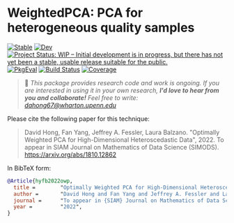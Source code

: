 # WeightedPCA: PCA for heterogeneous quality samples

[![Stable](https://img.shields.io/badge/docs-stable-blue.svg)](https://dahong67.github.io/WeightedPCA.jl/stable/)
[![Dev](https://img.shields.io/badge/docs-dev-blue.svg)](https://dahong67.github.io/WeightedPCA.jl/dev/)
[![Project Status: WIP – Initial development is in progress, but there has not yet been a stable, usable release suitable for the public.](https://www.repostatus.org/badges/latest/wip.svg)](https://www.repostatus.org/#wip)
[![PkgEval](https://JuliaCI.github.io/NanosoldierReports/pkgeval_badges/W/WeightedPCA.svg)](https://JuliaCI.github.io/NanosoldierReports/pkgeval_badges/report.html)
[![Build Status](https://github.com/dahong67/WeightedPCA.jl/actions/workflows/CI.yml/badge.svg?branch=master)](https://github.com/dahong67/WeightedPCA.jl/actions/workflows/CI.yml?query=branch%3Amaster)
[![Coverage](https://codecov.io/gh/dahong67/WeightedPCA.jl/branch/master/graph/badge.svg)](https://codecov.io/gh/dahong67/WeightedPCA.jl)

> 👋 *This package provides research code and work is ongoing.
> If you are interested in using it in your own research,
> **I'd love to hear from you and collaborate!**
> Feel free to write: dahong67@wharton.upenn.edu*

Please cite the following paper for this technique:

> David Hong, Fan Yang, Jeffrey A. Fessler, Laura Balzano.
> "Optimally Weighted PCA for High-Dimensional Heteroscedastic Data", 2022.
> To appear in SIAM Journal on Mathematics of Data Science (SIMODS).
> https://arxiv.org/abs/1810.12862

In BibTeX form:
```bibtex
@Article{hyfb2022owp,
  title =        "Optimally Weighted PCA for High-Dimensional Heteroscedastic Data",
  author =       "David Hong and Fan Yang and Jeffrey A. Fessler and Laura Balzano",
  journal =      "To appear in {SIAM} Journal on Mathematics of Data Science",
  year =         "2022",
}
```
